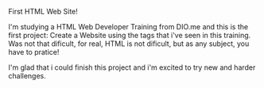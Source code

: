 First HTML Web Site!

I'm studying a HTML Web Developer Training from DIO.me and this is the first project: Create a Website using the tags that i've seen in this training.
Was not that dificult, for real, HTML is not dificult, but as any subject, you have to pratice!

I'm glad that i could finish this project and i'm excited to try new and harder challenges.
